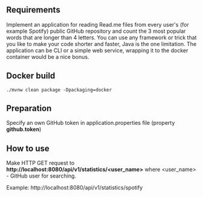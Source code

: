 
## Requirements
Implement an application for reading Read.me files from every user's (for example Spotify) public GitHub repository and count the 3 most popular words that are longer than 4 letters. 
You can use any framework or trick that you like to make your code shorter and faster, Java is the one limitation.
The application can be CLI or a simple web service, wrapping it to the docker container would be a nice bonus.

## Docker build

```
./mvnw clean package -Dpackaging=docker
```

## Preparation
Specify an own GitHub token in application.properties file (property **github.token**)

## How to use
Make HTTP GET request to **http://localhost:8080/api/v1/statistics/<user_name>**
where <user_name> - GitHub user for searching.

Example:
http://localhost:8080/api/v1/statistics/spotify

